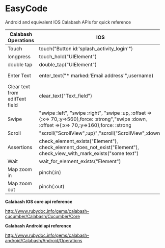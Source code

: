# EasyCode
Android and equivalent IOS Calabash APIs for quick reference


|Calabash Operations|        IOS              |      Android      |
|-------------------|-------------------------|-------------------|
|Touch |touch("Button id:'splash_activity_login'")|touch("Button id:'splash_activity_login_button'")
|longpress |touch_hold("UIElement")|long_press("UIElement")|
|double tap |double_tap("UIElement")|double_tap("UIElement")|
|Enter Text |enter_text("* marked:'Email address'",username)|enter_text("* id:'login_activity_credentials_username'",username)|
|Clear text from editText field|clear_text("Text_field")|perform_action("clear_text")|
|Swipe|"swipe :left", "swipe :right", "swipe :up, :offset =>{:x=> 70,:y=>560},force: :strong","swipe :down, :offset =>{:x=> 70,:y=>160},force: :strong|"perform_action("drag_coordinates",0, 1357, 0, 450, 10)","perform_action("drag_coordinates",0, 1357, 0, 450, 10)"|
|Scroll|"scroll("ScrollView",:up)","scroll("ScrollView",:down)|scroll("ScrollView",:down)"scroll("ScrollView",:up)|
|Assertions|check_element_exists("Element"), check_element_does_not_exist("Element"), check_view_with_mark_exists("some text")|check_element_exists("Element"), check_element_does_not_exist("Element"), check_view_with_mark_exists("some_text")|
|Wait|wait_for_element_exists("Element")|wait_for_element_exists("Element")|
|Map zoom in|pinch(:in)| perform_action("set_map_zoom","in")|
|Map zoom out|pinch(:out)| perform_action("set_map_zoom","out")|

**Calabash IOS core api reference**

http://www.rubydoc.info/gems/calabash-cucumber/Calabash/Cucumber/Core


**Calabash Android api reference**

http://www.rubydoc.info/gems/calabash-android/Calabash/Android/Operations



